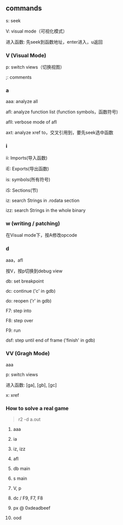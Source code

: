 
## commands

s: seek  

V: visual mode（可视化模式）    

进入函数: 先seek到函数地址，enter进入，u返回  


### V (Visual Mode)

p: switch views（切换视图）  

;: comments


### a

aaa: analyze all  

afl: analyze function list (function symbols，函数符号)  

afll: verbose mode of afl  

axt: analyze xref to，交叉引用到，要先seek选中函数  


### i

ii: Imports(导入函数)  

iE: Exports(导出函数)  

is: symbols(所有符号)  

iS: Sections(节)  

iz: search Strings in .rodata section  

izz: search Strings in the whole binary  


### w (writing / patching)

在Visual mode下，按A修改opcode  


### d

aaa，afl  

按V，按p切换到debug view   

db: set breakpoint  

dc: continue ('c' in gdb)

do: reopen ('r' in gdb)  

F7: step into  

F8: step over  

F9: run

dsf: step until end of frame ('finish' in gdb)  


### VV (Gragh Mode)

aaa

p: switch views

进入函数: [ga], [gb], [gc]

x: xref



### How to solve a real game

> r2 -d a.out

1. aaa

2. ia

3. iz, izz

4. afl

5. db main

6. s main

7. V, p

8. dc / F9, F7, F8

9. px @ 0xdeadbeef

10. ood